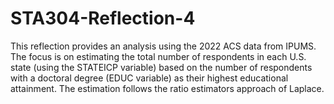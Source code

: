 # STA304-Reflection-4

This reflection provides an analysis using the 2022 ACS data from IPUMS. The focus is on estimating the total number of respondents in each U.S. state (using the STATEICP variable) based on the number of respondents with a doctoral degree (EDUC variable) as their highest educational attainment. The estimation follows the ratio estimators approach of Laplace.

